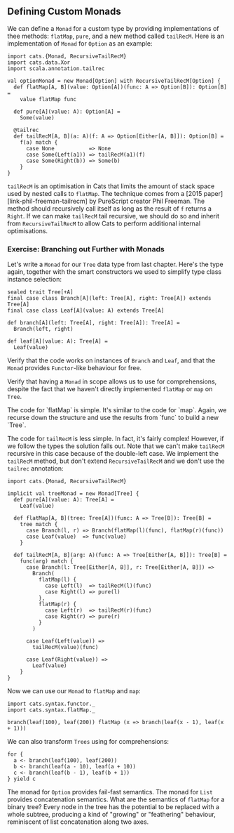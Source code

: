 ## Defining Custom Monads

We can define a `Monad` for a custom type
by providing implementations of thee methods:
`flatMap`, `pure`, and a new method called `tailRecM`.
Here is an implementation of `Monad` for `Option` as an example:

```tut:book:silent
import cats.{Monad, RecursiveTailRecM}
import cats.data.Xor
import scala.annotation.tailrec

val optionMonad = new Monad[Option] with RecursiveTailRecM[Option] {
  def flatMap[A, B](value: Option[A])(func: A => Option[B]): Option[B] =
    value flatMap func

  def pure[A](value: A): Option[A] =
    Some(value)

  @tailrec
  def tailRecM[A, B](a: A)(f: A => Option[Either[A, B]]): Option[B] =
    f(a) match {
      case None           => None
      case Some(Left(a1)) => tailRecM(a1)(f)
      case Some(Right(b)) => Some(b)
    }
}
```

`tailRecM` is an optimisation in Cats that limits
the amount of stack space used by nested calls to `flatMap`.
The technique comes from a [2015 paper][link-phil-freeman-tailrecm]
by PureScript creator Phil Freeman.
The method should recursively call itself
as long as the result of `f` returns a `Right`.
If we can make `tailRecM` tail recursive,
we should do so and inherit from `RecursiveTailRecM`
to allow Cats to perform additional internal optimisations.

### Exercise: Branching out Further with Monads

Let's write a `Monad` for our `Tree` data type from last chapter.
Here's the type again, together with the smart constructors we used
to simplify type class instance selection:

```tut:book:silent
sealed trait Tree[+A]
final case class Branch[A](left: Tree[A], right: Tree[A]) extends Tree[A]
final case class Leaf[A](value: A) extends Tree[A]

def branch[A](left: Tree[A], right: Tree[A]): Tree[A] =
  Branch(left, right)

def leaf[A](value: A): Tree[A] =
  Leaf(value)
```

Verify that the code works on instances of `Branch` and `Leaf`,
and that the `Monad` provides `Functor`-like behaviour for free.

Verify that having a `Monad` in scope allows us to use for comprehensions,
despite the fact that we haven't directly implemented `flatMap` or `map` on `Tree`.

<div class="solution">
The code for `flatMap` is simple. It's similar to the code for `map`.
Again, we recurse down the structure
and use the results from `func` to build a new `Tree`.

The code for `tailRecM` is less simple.
In fact, it's fairly complex!
However, if we follow the types the solution falls out.
Note that we can't make `tailRecM` recursive in this case
because of the double-left case.
We implement the `tailRecM` method,
but don't extend `RecursiveTailRecM`
and we don't use the `tailrec` annotation:

```tut:book:silent
import cats.{Monad, RecursiveTailRecM}

implicit val treeMonad = new Monad[Tree] {
  def pure[A](value: A): Tree[A] =
    Leaf(value)

  def flatMap[A, B](tree: Tree[A])(func: A => Tree[B]): Tree[B] =
    tree match {
      case Branch(l, r) => Branch(flatMap(l)(func), flatMap(r)(func))
      case Leaf(value)  => func(value)
    }

  def tailRecM[A, B](arg: A)(func: A => Tree[Either[A, B]]): Tree[B] =
    func(arg) match {
      case Branch(l: Tree[Either[A, B]], r: Tree[Either[A, B]]) =>
        Branch(
          flatMap(l) {
            case Left(l)  => tailRecM(l)(func)
            case Right(l) => pure(l)
          },
          flatMap(r) {
            case Left(r)  => tailRecM(r)(func)
            case Right(r) => pure(r)
          }
        )

      case Leaf(Left(value)) =>
        tailRecM(value)(func)

      case Leaf(Right(value)) =>
        Leaf(value)
    }
}
```

Now we can use our `Monad` to `flatMap` and `map`:

```tut:book:silent
import cats.syntax.functor._
import cats.syntax.flatMap._
```

```tut:book
branch(leaf(100), leaf(200)) flatMap (x => branch(leaf(x - 1), leaf(x + 1)))
```

We can also transform `Trees` using for comprehensions:

```tut:book
for {
  a <- branch(leaf(100), leaf(200))
  b <- branch(leaf(a - 10), leaf(a + 10))
  c <- branch(leaf(b - 1), leaf(b + 1))
} yield c
```

The monad for `Option` provides fail-fast semantics.
The monad for `List` provides concatenation semantics.
What are the semantics of `flatMap` for a binary tree?
Every node in the tree has the potential to be replaced with a whole subtree,
producing a kind of "growing" or "feathering" behaviour,
reminiscent of list concatenation along two axes.
</div>
